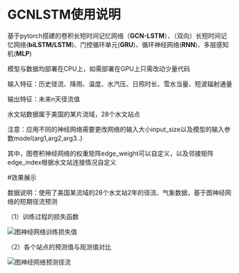 # GCNLSTM使用说明
基于pytorch搭建的卷积长短时间记忆网络（**GCN-LSTM**）、（双向）长短时间记忆网络(**biLSTM/LSTM**)、门控循环单元(**GRU**)、循环神经网络(**RNN**)、多层感知机(**MLP**)

模型与数据均部署在CPU上，如需部署在GPU上只需改动少量代码

输入特征：历史径流、降雨、温度、水汽压、日照时长、雪水当量、短波辐射通量

输出特征：未来n天径流值

水文站数据属于美国的某片流域，28个水文站点

注意：应用不同的神经网络需要更改网络的输入大小input_size以及模型的输入参数model(arg1,arg2,arg3..)

其中，图卷积神经网络的权重矩阵edge_weight可以自定义，以及邻接矩阵edge_index根据水文站连接情况自定义

#效果展示

数据说明：使用了美国某流域的28个水文站2年的径流、气象数据，基于图神经网络的短期径流预测

（1）训练过程的损失函数

![图神经网络训练损失值](https://github.com/user-attachments/assets/304f6674-6e2c-4c32-acb3-8022469ca87b)

（2）各个站点的预测值与观测值对比

![图神经网络预测径流](https://github.com/user-attachments/assets/362d683d-9145-4e91-8d32-35600eb86084)



